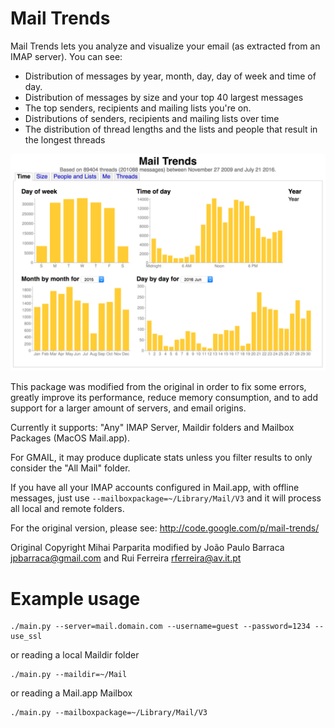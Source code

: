 Mail Trends
====

Mail Trends lets you analyze and visualize your email (as extracted from an IMAP server). You can see:

* Distribution of messages by year, month, day, day of week and time of day. 
* Distribution of messages by size and your top 40 largest messages
* The top senders, recipients and mailing lists you're on.
* Distributions of senders, recipients and mailing lists over time
* The distribution of thread lengths and the lists and people that result in the longest threads

![Mail Trends example](mailtrends.png?raw=true "Example output. Runtime:  3616.67s user 67.15s system 98% cpu 1:05:30.53 total")


This package was modified from the original in order to fix some errors, greatly improve its performance, reduce memory consumption, and to add support for a larger amount of servers, and email origins. 

Currently it supports: "Any" IMAP Server, Maildir folders and Mailbox Packages (MacOS Mail.app). 

For GMAIL, it may produce duplicate stats unless you filter results to only consider the "All Mail" folder.

If you have all your IMAP accounts configured in Mail.app, with offline messages, just use ```--mailboxpackage=~/Library/Mail/V3``` and it will process all local and remote folders.

For the original version, please see: http://code.google.com/p/mail-trends/

Original Copyright Mihai Parparita
modified by João Paulo Barraca <jpbarraca@gmail.com> and Rui Ferreira <rferreira@av.it.pt>


Example usage
====

```
./main.py --server=mail.domain.com --username=guest --password=1234 --use_ssl
```

or reading a local Maildir folder

```
./main.py --maildir=~/Mail
```

or reading a Mail.app Mailbox

```
./main.py --mailboxpackage=~/Library/Mail/V3
```
